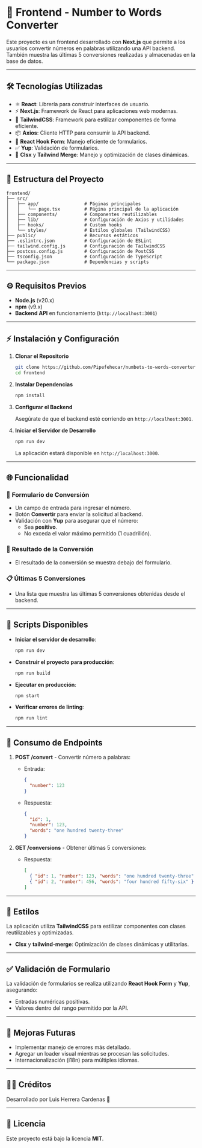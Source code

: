 # 🚀 Frontend - Number to Words Converter

Este proyecto es un frontend desarrollado con **Next.js** que permite a los usuarios convertir números en palabras utilizando una API backend. También muestra las últimas 5 conversiones realizadas y almacenadas en la base de datos.

---

## 🛠️ **Tecnologías Utilizadas**

- ⚛️ **React**: Librería para construir interfaces de usuario.
- ⚡ **Next.js**: Framework de React para aplicaciones web modernas.
- 🎨 **TailwindCSS**: Framework para estilizar componentes de forma eficiente.
- 📦 **Axios**: Cliente HTTP para consumir la API backend.
- 🧪 **React Hook Form**: Manejo eficiente de formularios.
- ✅ **Yup**: Validación de formularios.
- 🧩 **Clsx** y **Tailwind Merge**: Manejo y optimización de clases dinámicas.

---

## 📁 **Estructura del Proyecto**

```plaintext
frontend/
├── src/
│   ├── app/                 # Páginas principales
│   │   └── page.tsx         # Página principal de la aplicación
│   ├── components/          # Componentes reutilizables
│   ├── lib/                 # Configuración de Axios y utilidades
│   ├── hooks/               # Custom hooks
│   └── styles/              # Estilos globales (TailwindCSS)
├── public/                  # Recursos estáticos
├── .eslintrc.json           # Configuración de ESLint
├── tailwind.config.js       # Configuración de TailwindCSS
├── postcss.config.js        # Configuración de PostCSS
├── tsconfig.json            # Configuración de TypeScript
└── package.json             # Dependencias y scripts
```

---

## ⚙️ **Requisitos Previos**

- **Node.js** (v20.x)
- **npm** (v9.x)
- **Backend API** en funcionamiento (`http://localhost:3001`)

---

## ⚡ **Instalación y Configuración**

1. **Clonar el Repositorio**

   ```bash
   git clone https://github.com/Pipefehecar/numbets-to-words-converter
   cd frontend
   ```

2. **Instalar Dependencias**

   ```bash
   npm install
   ```

3. **Configurar el Backend**

   Asegúrate de que el backend esté corriendo en `http://localhost:3001`.

4. **Iniciar el Servidor de Desarrollo**

   ```bash
   npm run dev
   ```

   La aplicación estará disponible en `http://localhost:3000`.

---

## 🌐 **Funcionalidad**

### 📝 **Formulario de Conversión**
- Un campo de entrada para ingresar el número.
- Botón **Convertir** para enviar la solicitud al backend.
- Validación con **Yup** para asegurar que el número:
  - Sea **positivo**.
  - No exceda el valor máximo permitido (1 cuadrillón).

### 🔄 **Resultado de la Conversión**
- El resultado de la conversión se muestra debajo del formulario.

### 📋 **Últimas 5 Conversiones**
- Una lista que muestra las últimas 5 conversiones obtenidas desde el backend.

---

## 🚀 **Scripts Disponibles**

- **Iniciar el servidor de desarrollo**:
   ```bash
   npm run dev
   ```

- **Construir el proyecto para producción**:
   ```bash
   npm run build
   ```

- **Ejecutar en producción**:
   ```bash
   npm start
   ```

- **Verificar errores de linting**:
   ```bash
   npm run lint
   ```

---

## 🔌 **Consumo de Endpoints**

1. **POST /convert** - Convertir número a palabras:
   - Entrada:
     ```json
     {
       "number": 123
     }
     ```
   - Respuesta:
     ```json
     {
       "id": 1,
       "number": 123,
       "words": "one hundred twenty-three"
     }
     ```

2. **GET /conversions** - Obtener últimas 5 conversiones:
   - Respuesta:
     ```json
     [
       { "id": 1, "number": 123, "words": "one hundred twenty-three" },
       { "id": 2, "number": 456, "words": "four hundred fifty-six" }
     ]
     ```

---

## 🎨 **Estilos**

La aplicación utiliza **TailwindCSS** para estilizar componentes con clases reutilizables y optimizadas.

- **Clsx** y **tailwind-merge**: Optimización de clases dinámicas y utilitarias.

---

## ✅ **Validación de Formulario**

La validación de formularios se realiza utilizando **React Hook Form** y **Yup**, asegurando:
- Entradas numéricas positivas.
- Valores dentro del rango permitido por la API.

---

## 🔧 **Mejoras Futuras**

- Implementar manejo de errores más detallado.
- Agregar un loader visual mientras se procesan las solicitudes.
- Internacionalización (i18n) para múltiples idiomas.

---

## 👨‍💻 **Créditos**

Desarrollado por Luis Herrera Cardenas 🚀

---

## 📝 **Licencia**

Este proyecto está bajo la licencia **MIT**.

